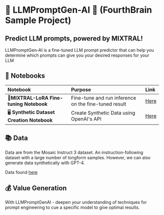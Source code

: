 # 💮 LLMPromptGen-AI 💮 (FourthBrain Sample Project)
## Predict LLM prompts, powered by MIXTRAL!
LLMPromptGen-AI is a fine-tuned LLM prompt predictor that can help you determine which prompts can give you your desired responses for your LLM

## 📔 Notebooks
| Notebook | Purpose | Link                                                                                           |
| :-------- | :-------- | :------------------------------------------------------------------------------------------------ |
|  🌼**MIXTRAL-LoRA Fine-tuning Notebook**  | Fine-tune and run inference on the fine-tuned result | [Here](https://colab.research.google.com/drive/17SPgWEkv2EIA3FgdTmLTIEb6avlOQSF2?usp=sharing) |
|  🖥️ **Synthetic Dataset Creation Notebook**  | Create Synthetic Data using OpenAI's API | [Here](https://colab.research.google.com/github/bensethbell/Building-Generative-AI-Apps/blob/main/Synthetic%20GPT-4%20Dataset%20Creation%20LLM%20Prompts.ipynb)   |

## 📚 Data
Data are from the Mosaic Instruct 3 dataset. An instruction-following dataset with a large number of longform samples. However, we can also generate data synthetically with GPT-4. 

Data found [here](https://huggingface.co/datasets/mosaicml/instruct-v3)

## 💰 Value Generation
With LLMPromptGenAI - deepen your understanding of techniques for prompt engineering to cue a specific model to give optimal results. 


